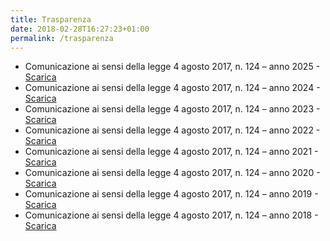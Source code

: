 ```yaml
---
title: Trasparenza
date: 2018-02-28T16:27:23+01:00
permalink: /trasparenza 
---
```


- Comunicazione ai sensi della legge 4 agosto 2017, n. 124 &#8211; anno 2025 - [Scarica](./assets/files_trasparenza/legge_125_2025.pdf)
- Comunicazione ai sensi della legge 4 agosto 2017, n. 124 &#8211; anno 2024 - [Scarica](./assets/files_trasparenza/legge_125_2024.pdf)
- Comunicazione ai sensi della legge 4 agosto 2017, n. 124 &#8211; anno 2023 - [Scarica](./assets/files_trasparenza/legge_125_2023.pdf)
- Comunicazione ai sensi della legge 4 agosto 2017, n. 124 &#8211; anno 2022 - [Scarica](./assets/files_trasparenza/legge_125_2022.pdf)
- Comunicazione ai sensi della legge 4 agosto 2017, n. 124 &#8211; anno 2021 - [Scarica](./assets/files_trasparenza/legge_125_2021.pdf)
- Comunicazione ai sensi della legge 4 agosto 2017, n. 124 &#8211; anno 2020 - [Scarica](./assets/files_trasparenza/legge-124-2019.pdf)
- Comunicazione ai sensi della legge 4 agosto 2017, n. 124 &#8211; anno 2019 - [Scarica](./assets/files_trasparenza/CCI_000006.pdf)
- Comunicazione ai sensi della legge 4 agosto 2017, n. 124 &#8211; anno 2018 - [Scarica](./assets/files_trasparenza/doc1.pdf)
